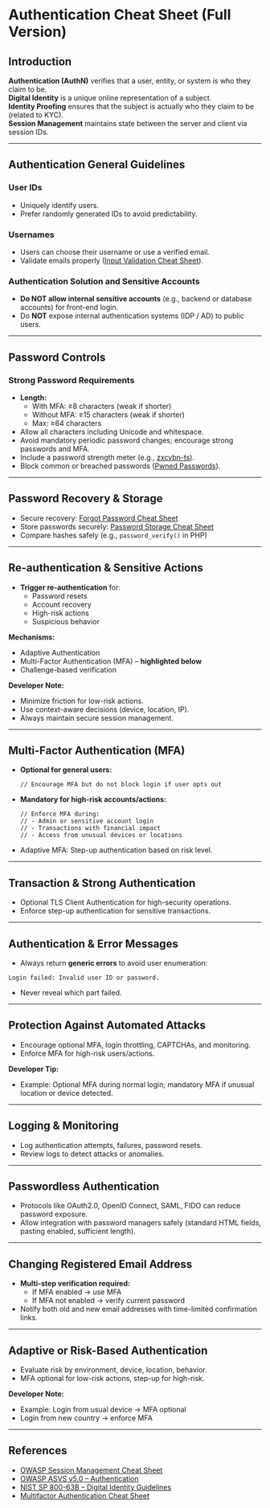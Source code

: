 
# Authentication Cheat Sheet (Full Version)

## Introduction

**Authentication (AuthN)** verifies that a user, entity, or system is who they claim to be.  
**Digital Identity** is a unique online representation of a subject.  
**Identity Proofing** ensures that the subject is actually who they claim to be (related to KYC).  
**Session Management** maintains state between the server and client via session IDs.

---

## Authentication General Guidelines

### User IDs
- Uniquely identify users.  
- Prefer randomly generated IDs to avoid predictability.

### Usernames
- Users can choose their username or use a verified email.  
- Validate emails properly ([Input Validation Cheat Sheet](Input_Validation_Cheat_Sheet.md#email-address-validation)).

### Authentication Solution and Sensitive Accounts
- **Do NOT allow internal sensitive accounts** (e.g., backend or database accounts) for front-end login.  
- Do **NOT** expose internal authentication systems (IDP / AD) to public users.

---

## Password Controls

### Strong Password Requirements
- **Length:**  
  - With MFA: ≥8 characters (weak if shorter)  
  - Without MFA: ≥15 characters (weak if shorter)  
  - Max: ≥64 characters  
- Allow all characters including Unicode and whitespace.  
- Avoid mandatory periodic password changes; encourage strong passwords and MFA.  
- Include a password strength meter (e.g., [zxcvbn-ts](https://github.com/zxcvbn-ts/zxcvbn)).  
- Block common or breached passwords ([Pwned Passwords](https://haveibeenpwned.com/Passwords)).

---

## Password Recovery & Storage
- Secure recovery: [Forgot Password Cheat Sheet](Forgot_Password_Cheat_Sheet.md)  
- Store passwords securely: [Password Storage Cheat Sheet](Password_Storage_Cheat_Sheet.md)  
- Compare hashes safely (e.g., `password_verify()` in PHP)

---

## Re-authentication & Sensitive Actions

- **Trigger re-authentication** for:
  - Password resets
  - Account recovery
  - High-risk actions
  - Suspicious behavior

**Mechanisms:**  
- Adaptive Authentication  
- Multi-Factor Authentication (MFA) – **highlighted below**  
- Challenge-based verification

**Developer Note:**  
- Minimize friction for low-risk actions.  
- Use context-aware decisions (device, location, IP).  
- Always maintain secure session management.

---

## Multi-Factor Authentication (MFA)

- **Optional for general users:**  
  ``` 
  // Encourage MFA but do not block login if user opts out
  ```
- **Mandatory for high-risk accounts/actions:**  
  ``` 
  // Enforce MFA during:
  // - Admin or sensitive account login
  // - Transactions with financial impact
  // - Access from unusual devices or locations
  ```
- Adaptive MFA: Step-up authentication based on risk level.

---

## Transaction & Strong Authentication

- Optional TLS Client Authentication for high-security operations.  
- Enforce step-up authentication for sensitive transactions.

---

## Authentication & Error Messages

- Always return **generic errors** to avoid user enumeration:

```
Login failed: Invalid user ID or password.
```

- Never reveal which part failed.

---

## Protection Against Automated Attacks

- Encourage optional MFA, login throttling, CAPTCHAs, and monitoring.  
- Enforce MFA for high-risk users/actions.  

**Developer Tip:**  
- Example: Optional MFA during normal login; mandatory MFA if unusual location or device detected.

---

## Logging & Monitoring

- Log authentication attempts, failures, password resets.  
- Review logs to detect attacks or anomalies.

---

## Passwordless Authentication

- Protocols like OAuth2.0, OpenID Connect, SAML, FIDO can reduce password exposure.  
- Allow integration with password managers safely (standard HTML fields, pasting enabled, sufficient length).

---

## Changing Registered Email Address

- **Multi-step verification required:**  
  - If MFA enabled → use MFA  
  - If MFA not enabled → verify current password  
- Notify both old and new email addresses with time-limited confirmation links.

---

## Adaptive or Risk-Based Authentication

- Evaluate risk by environment, device, location, behavior.  
- MFA optional for low-risk actions, step-up for high-risk.  

**Developer Note:**  
- Example: Login from usual device → MFA optional  
- Login from new country → enforce MFA

---

## References

- [OWASP Session Management Cheat Sheet](https://cheatsheetseries.owasp.org/cheatsheets/Session_Management_Cheat_Sheet.html)  
- [OWASP ASVS v5.0 – Authentication](https://github.com/OWASP/ASVS/blob/master/5.0/en/0x15-V6-Authentication.md)  
- [NIST SP 800-63B – Digital Identity Guidelines](https://pages.nist.gov/800-63-4/sp800-63b.html#passwordver)  
- [Multifactor Authentication Cheat Sheet](Multifactor_Authentication_Cheat_Sheet.md)
